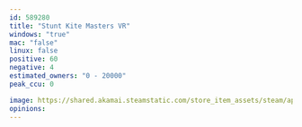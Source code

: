 ```yaml
---
id: 589280
title: "Stunt Kite Masters VR"
windows: "true"
mac: "false"
linux: false
positive: 60
negative: 4
estimated_owners: "0 - 20000"
peak_ccu: 0

image: https://shared.akamai.steamstatic.com/store_item_assets/steam/apps/589280/header.jpg?t=1726054677
opinions:
---
```

